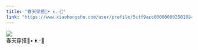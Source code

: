 ```yaml
---
title: "春天穿搭🥖• ᴥ.-🌭"
link: "https://www.xiaohongshu.com/user/profile/5cff9acc0000000025018949/"
---
```


<img src="http://sns-webpic-qc.xhscdn.com/202409111512/dbdb41a5ea971520a71442b6ba783607/1040g00830vrde7b366005n7vjb69b2a941f5eug!nc_n_nwebp_mw_1" /><br />春天穿搭🥖• ᴥ.-🌭
